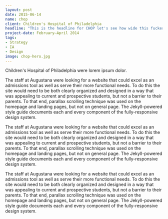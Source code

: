 ```yaml
---
layout: post
date: 2015-06-14
name: chop
client: Children's Hospital of Philadelphia
headline: "This is the headline for CHOP let's see how wide this fucker goes and how nice\xA0it\xA0wraps"
project-date: February–April 2014
tags:
- Strategy
- IA
- Design
image: chop-hero.jpg
---
```


<p>Children's Hospital of Philadelphia were lorem ipsum dolor.</p>

<p>The staff at Augustana were looking for a website that could excel as an admissions tool as well as serve their more functional needs. To do this the site would need to be both clearly organized and designed in a way that was appealing to current and prospective students, but not a barrier to their parents. To that end, parallax scrolling technique was used on the homepage and landing pages, but not on general page. The Jekyll-powered style guide documents each and every component of the fully-responsive design system.</p>

<p>The staff at Augustana were looking for a website that could excel as an admissions tool as well as serve their more functional needs. To do this the site would need to be both clearly organized and designed in a way that was appealing to current and prospective students, but not a barrier to their parents. To that end, parallax scrolling technique was used on the homepage and landing pages, but not on general page. The Jekyll-powered style guide documents each and every component of the fully-responsive design system.</p>

<p>The staff at Augustana were looking for a website that could excel as an admissions tool as well as serve their more functional needs. To do this the site would need to be both clearly organized and designed in a way that was appealing to current and prospective students, but not a barrier to their parents. To that end, parallax scrolling technique was used on the homepage and landing pages, but not on general page. The Jekyll-powered style guide documents each and every component of the fully-responsive design system.</p>
